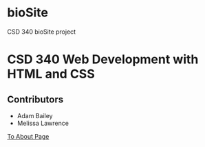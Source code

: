 # bioSite
CSD 340 bioSite project
# CSD 340 Web Development with HTML and CSS
## Contributors
  * Adam Bailey
  * Melissa Lawrence

<a  href="C:\csd\bioSite\assignment-6_3\about.html">To About Page</a>
